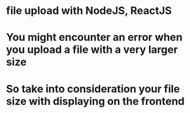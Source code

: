 # file upload with NodeJS, ReactJS
#
# You might encounter an error when you upload a file with a very larger size
#
# So take into consideration your file size with displaying on the frontend
